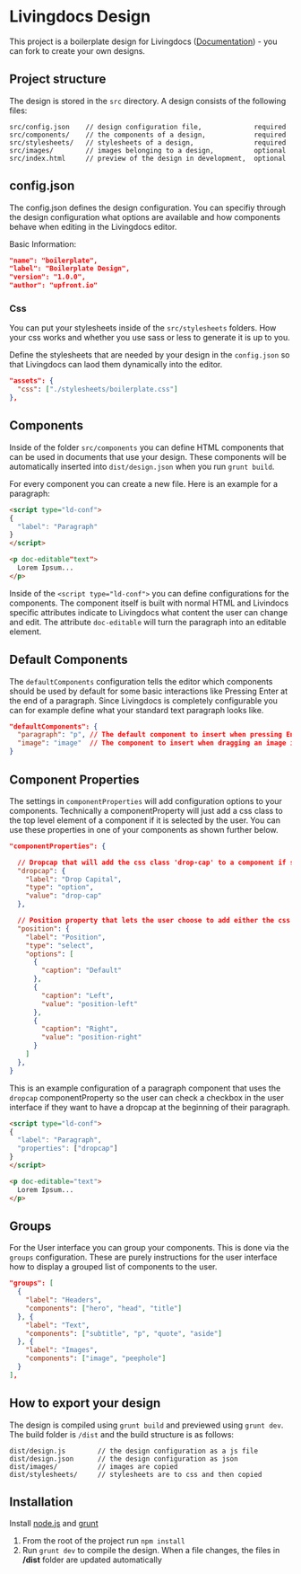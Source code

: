 Livingdocs Design
=================

This project is a boilerplate design for Livingdocs ([Documentation](https://github.com/upfrontIO/livingdocs)) - you can fork to create your own designs.


## Project structure

The design is stored in the `src` directory.
A design consists of the following files:

    src/config.json    // design configuration file,             required
    src/components/    // the components of a design,            required
    src/stylesheets/   // stylesheets of a design,               required
    src/images/        // images belonging to a design,          optional
    src/index.html     // preview of the design in development,  optional


## config.json

The config.json defines the design configuration. You can specifiy through the design configuration what options are available and how components behave when editing in the Livingdocs editor.

Basic Information:

```json
"name": "boilerplate",
"label": "Boilerplate Design",
"version": "1.0.0",
"author": "upfront.io"
```


### Css

You can put your stylesheets inside of the `src/stylesheets` folders. How your css works and whether you use sass or less to generate it is up to you. 

Define the stylesheets that are needed by your design in the `config.json` so that Livingdocs can laod them dynamically into the editor.

```json
"assets": {
  "css": ["./stylesheets/boilerplate.css"]
},
```


## Components

Inside of the folder `src/components` you can define HTML components that can be used in documents that use your design. These components will be automatically inserted into `dist/design.json` when you run `grunt build`.

For every component you can create a new file. Here is an example for a paragraph:

```html
<script type="ld-conf">
{
  "label": "Paragraph"
}
</script>

<p doc-editable"text">
  Lorem Ipsum...
</p>
```

Inside of the `<script type="ld-conf">` you can define configurations for the components. The component itself is built with normal HTML and Livindocs specific attributes indicate to Livingdocs what content the user can change and edit. The attribute `doc-editable` will turn the paragraph into an editable element.


## Default Components

The `defaultComponents` configuration tells the editor which components should be used by default for some basic interactions like Pressing Enter at the end of a paragraph. Since Livingdocs is completely configurable you can for example define what your standard text paragraph looks like.

```json
"defaultComponents": {
  "paragraph": "p", // The default component to insert when pressing Enter
  "image": "image"  // The component to insert when dragging an image into the document.
}
```


## Component Properties

The settings in `componentProperties` will add configuration options to your components. Technically a componentProperty will just add a css class to the top level element of a component if it is selected by the user. You can use these properties in one of your components as shown further below.

```json
"componentProperties": {

  // Dropcap that will add the css class 'drop-cap' to a component if selected
  "dropcap": {
    "label": "Drop Capital",
    "type": "option",
    "value": "drop-cap"
  },

  // Position property that lets the user choose to add either the css class 'position-left' or 'position-right' to a component.
  "position": {
    "label": "Position",
    "type": "select",
    "options": [
      {
        "caption": "Default"
      },
      {
        "caption": "Left",
        "value": "position-left"
      },
      {
        "caption": "Right",
        "value": "position-right"
      }
    ]
  },
}
```

This is an example configuration of a paragraph component that uses the `dropcap` componentProperty so the user can check a checkbox in the user interface if they want to have a dropcap at the beginning of their paragraph.

```html
<script type="ld-conf">
{
  "label": "Paragraph",
  "properties": ["dropcap"]
}
</script>

<p doc-editable="text">
  Lorem Ipsum...
</p>
```


## Groups

For the User interface you can group your components. This is done via the `groups` configuration. These are purely instructions for the user interface how to display a grouped list of components to the user.

```json
"groups": [
  {
    "label": "Headers",
    "components": ["hero", "head", "title"]
  }, {
    "label": "Text",
    "components": ["subtitle", "p", "quote", "aside"]
  }, {
    "label": "Images",
    "components": ["image", "peephole"]
  }
],
```


## How to export your design

The design is compiled using `grunt build` and previewed using `grunt dev`. The build folder is `/dist` and the build structure is as follows:

    dist/design.js        // the design configuration as a js file
    dist/design.json      // the design configuration as json
    dist/images/          // images are copied
    dist/stylesheets/     // stylesheets are to css and then copied


## Installation

Install [node.js](http://nodejs.org/) and [grunt](http://gruntjs.com/installing-grunt) 

  1. From the root of the project run `npm install`
  2. Run `grunt dev` to compile the design. When a file changes, the files in **/dist** folder are updated automatically

